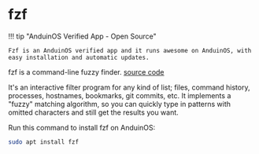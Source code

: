 # fzf

!!! tip "AnduinOS Verified App - Open Source"

    Fzf is an AnduinOS verified app and it runs awesome on AnduinOS, with easy installation and automatic updates.

fzf is a command-line fuzzy finder. [source code](https://github.com/junegunn/fzf)

It's an interactive filter program for any kind of list; files, command history, processes, hostnames, bookmarks, git commits, etc. It implements a "fuzzy" matching algorithm, so you can quickly type in patterns with omitted characters and still get the results you want.

Run this command to install fzf on AnduinOS:

```bash
sudo apt install fzf
```
